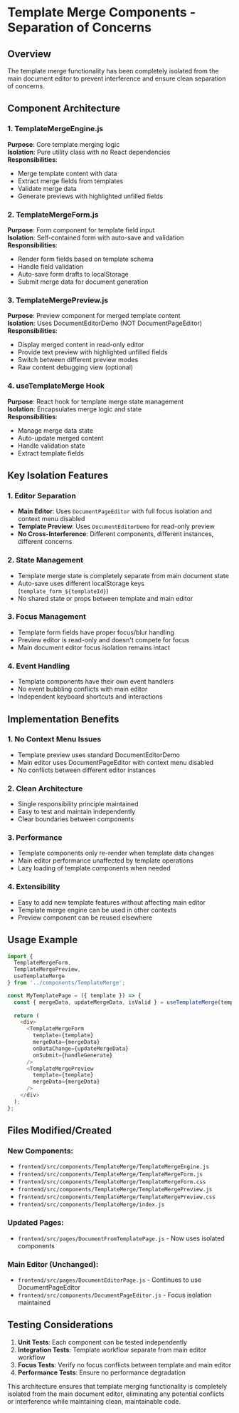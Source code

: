 # Template Merge Components - Separation of Concerns

## Overview
The template merge functionality has been completely isolated from the main document editor to prevent interference and ensure clean separation of concerns.

## Component Architecture

### 1. TemplateMergeEngine.js
**Purpose**: Core template merging logic  
**Isolation**: Pure utility class with no React dependencies  
**Responsibilities**:
- Merge template content with data
- Extract merge fields from templates
- Validate merge data
- Generate previews with highlighted unfilled fields

### 2. TemplateMergeForm.js
**Purpose**: Form component for template field input  
**Isolation**: Self-contained form with auto-save and validation  
**Responsibilities**:
- Render form fields based on template schema
- Handle field validation
- Auto-save form drafts to localStorage
- Submit merge data for document generation

### 3. TemplateMergePreview.js
**Purpose**: Preview component for merged template content  
**Isolation**: Uses DocumentEditorDemo (NOT DocumentPageEditor)  
**Responsibilities**:
- Display merged content in read-only editor
- Provide text preview with highlighted unfilled fields
- Switch between different preview modes
- Raw content debugging view (optional)

### 4. useTemplateMerge Hook
**Purpose**: React hook for template merge state management  
**Isolation**: Encapsulates merge logic and state  
**Responsibilities**:
- Manage merge data state
- Auto-update merged content
- Handle validation state
- Extract template fields

## Key Isolation Features

### 1. Editor Separation
- **Main Editor**: Uses `DocumentPageEditor` with full focus isolation and context menu disabled
- **Template Preview**: Uses `DocumentEditorDemo` for read-only preview
- **No Cross-Interference**: Different components, different instances, different concerns

### 2. State Management
- Template merge state is completely separate from main document state
- Auto-save uses different localStorage keys (`template_form_${templateId}`)
- No shared state or props between template and main editor

### 3. Focus Management
- Template form fields have proper focus/blur handling
- Preview editor is read-only and doesn't compete for focus
- Main document editor focus isolation remains intact

### 4. Event Handling
- Template components have their own event handlers
- No event bubbling conflicts with main editor
- Independent keyboard shortcuts and interactions

## Implementation Benefits

### 1. No Context Menu Issues
- Template preview uses standard DocumentEditorDemo
- Main editor uses DocumentPageEditor with context menu disabled
- No conflicts between different editor instances

### 2. Clean Architecture
- Single responsibility principle maintained
- Easy to test and maintain independently
- Clear boundaries between components

### 3. Performance
- Template components only re-render when template data changes
- Main editor performance unaffected by template operations
- Lazy loading of template components when needed

### 4. Extensibility
- Easy to add new template features without affecting main editor
- Template merge engine can be used in other contexts
- Preview component can be reused elsewhere

## Usage Example

```javascript
import { 
  TemplateMergeForm, 
  TemplateMergePreview, 
  useTemplateMerge 
} from '../components/TemplateMerge';

const MyTemplatePage = ({ template }) => {
  const { mergeData, updateMergeData, isValid } = useTemplateMerge(template);
  
  return (
    <div>
      <TemplateMergeForm 
        template={template}
        mergeData={mergeData}
        onDataChange={updateMergeData}
        onSubmit={handleGenerate}
      />
      <TemplateMergePreview 
        template={template}
        mergeData={mergeData}
      />
    </div>
  );
};
```

## Files Modified/Created

### New Components:
- `frontend/src/components/TemplateMerge/TemplateMergeEngine.js`
- `frontend/src/components/TemplateMerge/TemplateMergeForm.js`
- `frontend/src/components/TemplateMerge/TemplateMergeForm.css`
- `frontend/src/components/TemplateMerge/TemplateMergePreview.js`
- `frontend/src/components/TemplateMerge/TemplateMergePreview.css`
- `frontend/src/components/TemplateMerge/index.js`

### Updated Pages:
- `frontend/src/pages/DocumentFromTemplatePage.js` - Now uses isolated components

### Main Editor (Unchanged):
- `frontend/src/pages/DocumentEditorPage.js` - Continues to use DocumentPageEditor
- `frontend/src/components/DocumentPageEditor.js` - Focus isolation maintained

## Testing Considerations

1. **Unit Tests**: Each component can be tested independently
2. **Integration Tests**: Template workflow separate from main editor workflow
3. **Focus Tests**: Verify no focus conflicts between template and main editor
4. **Performance Tests**: Ensure no performance degradation

This architecture ensures that template merging functionality is completely isolated from the main document editor, eliminating any potential conflicts or interference while maintaining clean, maintainable code.
